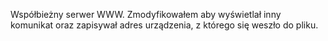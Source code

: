 Współbieżny serwer WWW.
Zmodyfikowałem aby wyświetlał inny komunikat oraz zapisywał adres urządzenia,
z którego się weszło do pliku.
